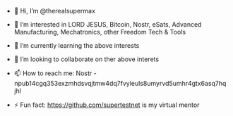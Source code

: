 - 👋 Hi, I’m @therealsupermax
- 👀 I’m interested in LORD JESUS, Bitcoin, Nostr, eSats, Advanced Manufacturing, Mechatronics, other Freedom Tech & Tools
- 🌱 I’m currently learning the above interests
- 💞️ I’m looking to collaborate on ther above interets
- 📫 How to reach me: Nostr - npub14cgq353exzmhdsvqjtmw4dq7fvyleuls8umyrvd5umhr4gtx6asq7hqjhl


- ⚡ Fun fact: https://github.com/supertestnet is my virtual mentor

<!---
therealsupermax/therealsupermax is a ✨ special ✨ repository because its `README.md` (this file) appears on your GitHub profile.
You can click the Preview link to take a look at your changes.
--->
